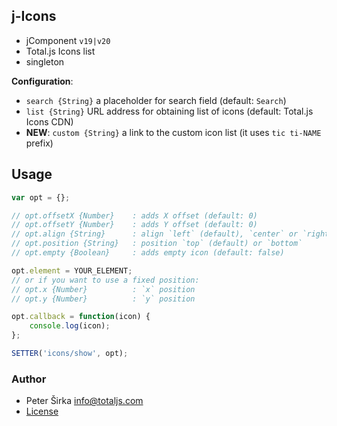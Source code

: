 ## j-Icons

- jComponent `v19|v20`
- Total.js Icons list
- singleton

__Configuration__:

- `search {String}` a placeholder for search field (default: `Search`)
- `list {String}` URL address for obtaining list of icons (default: Total.js Icons CDN)
- __NEW__: `custom {String}` a link to the custom icon list (it uses `tic ti-NAME` prefix)

## Usage

```javascript
var opt = {};

// opt.offsetX {Number}    : adds X offset (default: 0)
// opt.offsetY {Number}    : adds Y offset (default: 0)
// opt.align {String}      : align `left` (default), `center` or `right`
// opt.position {String}   : position `top` (default) or `bottom`
// opt.empty {Boolean}     : adds empty icon (default: false)

opt.element = YOUR_ELEMENT;
// or if you want to use a fixed position:
// opt.x {Number}          : `x` position
// opt.y {Number}          : `y` position

opt.callback = function(icon) {
	console.log(icon);
};

SETTER('icons/show', opt);
```


### Author

- Peter Širka <info@totaljs.com>
- [License](https://www.totaljs.com/license/)